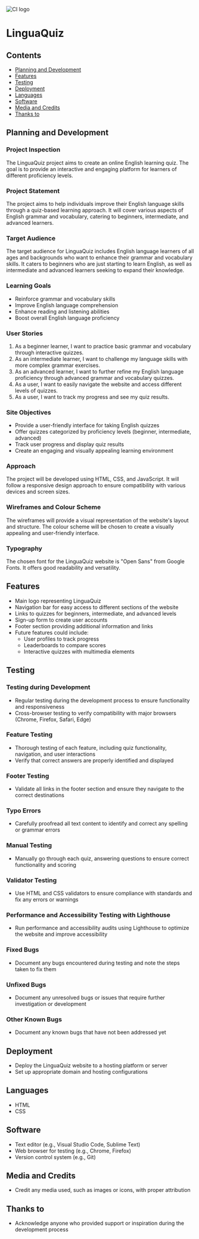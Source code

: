 ![CI logo](https://codeinstitute.s3.amazonaws.com/fullstack/ci_logo_small.png)

# LinguaQuiz

## Contents

- [Planning and Development](#planning-and-development)
- [Features](#features)
- [Testing](#testing)
- [Deployment](#deployment)
- [Languages](#languages)
- [Software](#software)
- [Media and Credits](#media-and-credits)
- [Thanks to](#thanks-to)

## Planning and Development

### Project Inspection

The LinguaQuiz project aims to create an online English learning quiz. The goal is to provide an interactive and engaging platform for learners of different proficiency levels.

### Project Statement

The project aims to help individuals improve their English language skills through a quiz-based learning approach. It will cover various aspects of English grammar and vocabulary, catering to beginners, intermediate, and advanced learners.

### Target Audience

The target audience for LinguaQuiz includes English language learners of all ages and backgrounds who want to enhance their grammar and vocabulary skills. It caters to beginners who are just starting to learn English, as well as intermediate and advanced learners seeking to expand their knowledge.

### Learning Goals

- Reinforce grammar and vocabulary skills
- Improve English language comprehension
- Enhance reading and listening abilities
- Boost overall English language proficiency

### User Stories

1. As a beginner learner, I want to practice basic grammar and vocabulary through interactive quizzes.
2. As an intermediate learner, I want to challenge my language skills with more complex grammar exercises.
3. As an advanced learner, I want to further refine my English language proficiency through advanced grammar and vocabulary quizzes.
4. As a user, I want to easily navigate the website and access different levels of quizzes.
5. As a user, I want to track my progress and see my quiz results.

### Site Objectives

- Provide a user-friendly interface for taking English quizzes
- Offer quizzes categorized by proficiency levels (beginner, intermediate, advanced)
- Track user progress and display quiz results
- Create an engaging and visually appealing learning environment

### Approach

The project will be developed using HTML, CSS, and JavaScript. It will follow a responsive design approach to ensure compatibility with various devices and screen sizes.

### Wireframes and Colour Scheme

The wireframes will provide a visual representation of the website's layout and structure. The colour scheme will be chosen to create a visually appealing and user-friendly interface.

### Typography

The chosen font for the LinguaQuiz website is "Open Sans" from Google Fonts. It offers good readability and versatility.

## Features

- Main logo representing LinguaQuiz
- Navigation bar for easy access to different sections of the website
- Links to quizzes for beginners, intermediate, and advanced levels
- Sign-up form to create user accounts
- Footer section providing additional information and links
- Future features could include:
  - User profiles to track progress
  - Leaderboards to compare scores
  - Interactive quizzes with multimedia elements

## Testing

### Testing during Development

- Regular testing during the development process to ensure functionality and responsiveness
- Cross-browser testing to verify compatibility with major browsers (Chrome, Firefox, Safari, Edge)

### Feature Testing

- Thorough testing of each feature, including quiz functionality, navigation, and user interactions
- Verify that correct answers are properly identified and displayed

### Footer Testing

- Validate all links in the footer section and ensure they navigate to the correct destinations

### Typo Errors

- Carefully proofread all text content to identify and correct any spelling or grammar errors

### Manual Testing

- Manually go through each quiz, answering questions to ensure correct functionality and scoring

### Validator Testing

- Use HTML and CSS validators to ensure compliance with standards and fix any errors or warnings

### Performance and Accessibility Testing with Lighthouse

- Run performance and accessibility audits using Lighthouse to optimize the website and improve accessibility

### Fixed Bugs

- Document any bugs encountered during testing and note the steps taken to fix them

### Unfixed Bugs

- Document any unresolved bugs or issues that require further investigation or development

### Other Known Bugs

- Document any known bugs that have not been addressed yet

## Deployment

- Deploy the LinguaQuiz website to a hosting platform or server
- Set up appropriate domain and hosting configurations

## Languages

- HTML
- CSS

## Software

- Text editor (e.g., Visual Studio Code, Sublime Text)
- Web browser for testing (e.g., Chrome, Firefox)
- Version control system (e.g., Git)

## Media and Credits

- Credit any media used, such as images or icons, with proper attribution

## Thanks to

- Acknowledge anyone who provided support or inspiration during the development process
